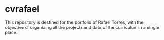 # cvrafael
This repository is destined for the portfolio of Rafael Torres, with the objective of organizing all the projects and data of the curriculum in a single place.
